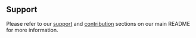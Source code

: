 ## Support

Please refer to our [support](../../../#support) and [contribution](../../../#contribution) sections on our main README for more information.
